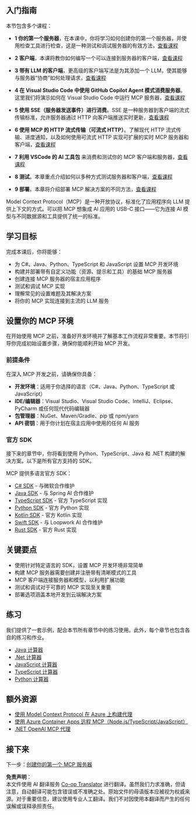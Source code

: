 <!--
CO_OP_TRANSLATOR_METADATA:
{
  "original_hash": "860935ff95d05b006d1d3323e8e3f9e8",
  "translation_date": "2025-07-13T17:12:23+00:00",
  "source_file": "03-GettingStarted/README.md",
  "language_code": "zh"
}
-->
## 入门指南  

本节包含多个课程：

- **1 你的第一个服务器**，在本课中，你将学习如何创建你的第一个服务器，并使用检查工具进行检查，这是一种测试和调试服务器的有效方法，[查看课程](01-first-server/README.md)

- **2 客户端**，本课将教你如何编写一个可以连接到服务器的客户端，[查看课程](02-client/README.md)

- **3 带有 LLM 的客户端**，更高级的客户端写法是为其添加一个 LLM，使其能够与服务器“协商”如何处理请求，[查看课程](03-llm-client/README.md)

- **4 在 Visual Studio Code 中使用 GitHub Copilot Agent 模式消费服务器**。这里我们将演示如何在 Visual Studio Code 中运行 MCP 服务器，[查看课程](04-vscode/README.md)

- **5 使用 SSE（服务器发送事件）进行消费**。SSE 是一种服务器到客户端的流式传输标准，允许服务器通过 HTTP 向客户端推送实时更新，[查看课程](05-sse-server/README.md)

- **6 使用 MCP 的 HTTP 流式传输（可流式 HTTP）**。了解现代 HTTP 流式传输、进度通知，以及如何使用可流式 HTTP 实现可扩展的实时 MCP 服务器和客户端，[查看课程](06-http-streaming/README.md)

- **7 利用 VSCode 的 AI 工具包** 来消费和测试你的 MCP 客户端和服务器，[查看课程](07-aitk/README.md)

- **8 测试**。本章重点介绍如何以多种方式测试服务器和客户端，[查看课程](08-testing/README.md)

- **9 部署**。本章将介绍部署 MCP 解决方案的不同方法，[查看课程](09-deployment/README.md)


Model Context Protocol（MCP）是一种开放协议，标准化了应用程序向 LLM 提供上下文的方式。可以把 MCP 想象成 AI 应用的 USB-C 接口——它为连接 AI 模型与不同数据源和工具提供了统一的标准。

## 学习目标

完成本课后，你将能够：

- 为 C#、Java、Python、TypeScript 和 JavaScript 设置 MCP 开发环境
- 构建并部署带有自定义功能（资源、提示和工具）的基础 MCP 服务器
- 创建连接 MCP 服务器的宿主应用程序
- 测试和调试 MCP 实现
- 理解常见的设置难题及其解决方案
- 将你的 MCP 实现连接到主流的 LLM 服务

## 设置你的 MCP 环境

在开始使用 MCP 之前，准备好开发环境并了解基本工作流程非常重要。本节将引导你完成初始设置步骤，确保你能顺利开始 MCP 开发。

### 前提条件

在深入 MCP 开发之前，请确保你具备：

- **开发环境**：适用于你选择的语言（C#、Java、Python、TypeScript 或 JavaScript）
- **IDE/编辑器**：Visual Studio、Visual Studio Code、IntelliJ、Eclipse、PyCharm 或任何现代代码编辑器
- **包管理器**：NuGet、Maven/Gradle、pip 或 npm/yarn
- **API 密钥**：用于你计划在宿主应用中使用的任何 AI 服务

### 官方 SDK

接下来的章节中，你将看到使用 Python、TypeScript、Java 和 .NET 构建的解决方案。以下是所有官方支持的 SDK。

MCP 提供多语言官方 SDK：
- [C# SDK](https://github.com/modelcontextprotocol/csharp-sdk) - 与微软合作维护
- [Java SDK](https://github.com/modelcontextprotocol/java-sdk) - 与 Spring AI 合作维护
- [TypeScript SDK](https://github.com/modelcontextprotocol/typescript-sdk) - 官方 TypeScript 实现
- [Python SDK](https://github.com/modelcontextprotocol/python-sdk) - 官方 Python 实现
- [Kotlin SDK](https://github.com/modelcontextprotocol/kotlin-sdk) - 官方 Kotlin 实现
- [Swift SDK](https://github.com/modelcontextprotocol/swift-sdk) - 与 Loopwork AI 合作维护
- [Rust SDK](https://github.com/modelcontextprotocol/rust-sdk) - 官方 Rust 实现

## 关键要点

- 使用针对特定语言的 SDK，设置 MCP 开发环境非常简单
- 构建 MCP 服务器需要创建并注册带有清晰模式的工具
- MCP 客户端连接服务器和模型，以利用扩展功能
- 测试和调试对于可靠的 MCP 实现至关重要
- 部署选项涵盖本地开发到云端解决方案

## 练习

我们提供了一套示例，配合本节所有章节中的练习使用。此外，每个章节也包含各自的练习和作业。

- [Java 计算器](./samples/java/calculator/README.md)
- [.Net 计算器](../../../03-GettingStarted/samples/csharp)
- [JavaScript 计算器](./samples/javascript/README.md)
- [TypeScript 计算器](./samples/typescript/README.md)
- [Python 计算器](../../../03-GettingStarted/samples/python)

## 额外资源

- [使用 Model Context Protocol 在 Azure 上构建代理](https://learn.microsoft.com/azure/developer/ai/intro-agents-mcp)
- [使用 Azure Container Apps 远程 MCP（Node.js/TypeScript/JavaScript）](https://learn.microsoft.com/samples/azure-samples/mcp-container-ts/mcp-container-ts/)
- [.NET OpenAI MCP 代理](https://learn.microsoft.com/samples/azure-samples/openai-mcp-agent-dotnet/openai-mcp-agent-dotnet/)

## 接下来

下一步：[创建你的第一个 MCP 服务器](01-first-server/README.md)

**免责声明**：  
本文件使用 AI 翻译服务 [Co-op Translator](https://github.com/Azure/co-op-translator) 进行翻译。虽然我们力求准确，但请注意，自动翻译可能包含错误或不准确之处。原始文件的母语版本应被视为权威来源。对于重要信息，建议使用专业人工翻译。我们不对因使用本翻译而产生的任何误解或误释承担责任。